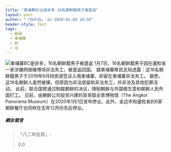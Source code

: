 ```yaml
---
title: "柬埔寨BC业是非多 16名朝鲜籍男子被遣返"
layout: post
author: "「白叶白」 on 2020-01-09 10:50"
header-style: text
tags:
  - 新闻
  - 柬埔寨
  - BC
  - 业
---
```


<img src="http://images.feileyuan.com/images/ueditor/202001091049000047.jpg" title="柬埔寨BC是非多，16名朝鲜籍男子被遣返" alt="柬埔寨BC是非多，16名朝鲜籍男子被遣返">
1月7日，16名朝鲜籍男子因在暹粒省一家涉嫌网络赌博场非法务工，被遣返回国。
据柬埔寨移民总局透露：这16名朝鲜籍男子于2019年9月持旅游签证入境柬埔寨，却留在柬埔寨非法务工。
据悉，这16名朝鲜人虽然被捕，但原因为非法居留和非法务工，并非涉及其他犯罪活动。
此前，联合国曾通过制裁朝鲜的决议，限制朝鲜与外国做生意和朝鲜人到外国打工。
日前，由朝鲜公司投资兴建的吴哥窟全景博物馆（The Angkor Panorama Museum）在2020年1月1日宣布停业。此外，金边市和暹粒省的6家朝鲜餐厅也同样在去年12月份先后停业。

##### 網友發言 
> 「八二年拉菲」:
> <p>0.0</p>


